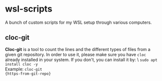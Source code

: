 # wsl-scripts
A bunch of custom scripts for my WSL setup through various computers.

## cloc-git 
**Cloc-git** is a tool to count the lines and the different types of files from a given git repository. In order to use it, please make sure you have <code>cloc</code> already installed in your system. If you don't, you can install it by: \ <code>sudo apt install cloc -y</code> <br/>
Example:
<code>cloc-git {https-from-git-repo}</code>